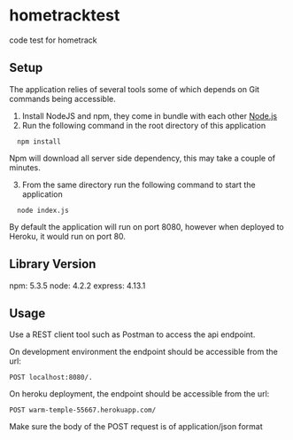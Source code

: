 # hometracktest
code test for hometrack

## Setup

The application relies of several tools some of which depends on Git commands being accessible.

1. Install NodeJS and npm, they come in bundle with each other [Node.js](https://nodejs.org/en/download/)
2. Run the following command in the root directory of this application
```
  npm install
```

Npm will download all server side dependency, this may take a couple of minutes.

3. From the same directory run the following command to start the application
```
  node index.js
```

By default the application will run on port 8080, however when deployed to Heroku, it would run on port 80.

## Library Version

npm: 5.3.5
node: 4.2.2
express: 4.13.1

## Usage

Use a REST client tool such as Postman to access the api endpoint.

On development environment the endpoint should be accessible from the url:
```
POST localhost:8080/.
```

On heroku deployment, the endpoint should be accessible from the url:
```
POST warm-temple-55667.herokuapp.com/
```

Make sure the body of the POST request is of application/json format




